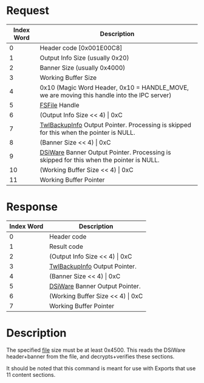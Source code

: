 # Request

| Index Word | Description                                                                                                                                     |
|------------|-------------------------------------------------------------------------------------------------------------------------------------------------|
| 0          | Header code \[0x001E00C8\]                                                                                                                      |
| 1          | Output Info Size (usually 0x20)                                                                                                                 |
| 2          | Banner Size (usually 0x4000)                                                                                                                    |
| 3          | Working Buffer Size                                                                                                                             |
| 4          | 0x10 (Magic Word Header, 0x10 = HANDLE_MOVE, we are moving this handle into the IPC server)                                                     |
| 5          | [FSFile](Filesystem_services "wikilink") Handle                                                                                                 |
| 6          | (Output Info Size \<\< 4) \| 0xC                                                                                                                |
| 7          | [TwlBackupInfo](Application_Manager_Services#TwlBackupInfo "wikilink") Output Pointer. Processing is skipped for this when the pointer is NULL. |
| 8          | (Banner Size \<\< 4) \| 0xC                                                                                                                     |
| 9          | [DSiWare](DSiWare_Exports "wikilink") Banner Output Pointer. Processing is skipped for this when the pointer is NULL.                           |
| 10         | (Working Buffer Size \<\< 4) \| 0xC                                                                                                             |
| 11         | Working Buffer Pointer                                                                                                                          |

# Response

| Index Word | Description                                                                            |
|------------|----------------------------------------------------------------------------------------|
| 0          | Header code                                                                            |
| 1          | Result code                                                                            |
| 2          | (Output Info Size \<\< 4) \| 0xC                                                       |
| 3          | [TwlBackupInfo](Application_Manager_Services#TwlBackupInfo "wikilink") Output Pointer. |
| 4          | (Banner Size \<\< 4) \| 0xC                                                            |
| 5          | [DSiWare](DSiWare_Exports "wikilink") Banner Output Pointer.                           |
| 6          | (Working Buffer Size \<\< 4) \| 0xC                                                    |
| 7          | Working Buffer Pointer                                                                 |

# Description

The specified [file](DSiWare_Exports "wikilink") size must be at least
0x4500. This reads the DSiWare header+banner from the file, and
decrypts+verifies these sections.

It should be noted that this command is meant for use with Exports that
use 11 content sections.